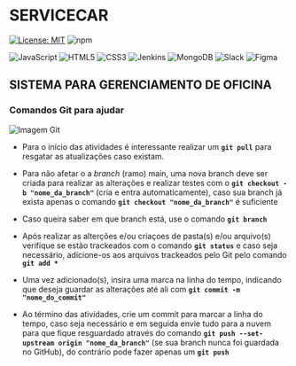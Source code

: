 # SERVICECAR

[![License: MIT](https://img.shields.io/badge/License-MIT-yellow.svg)](https://opensource.org/licenses/MIT)
![npm](https://img.shields.io/npm/v/npm)

<img alt="JavaScript" src="https://img.shields.io/badge/javascript-%23323330.svg?&style=for-the-badge&logo=javascript&logoColor=%23F7DF1E"/> <img alt="HTML5" src="https://img.shields.io/badge/html5-%23E34F26.svg?&style=for-the-badge&logo=html5&logoColor=white"/> <img alt="CSS3" src="https://img.shields.io/badge/css3-%231572B6.svg?&style=for-the-badge&logo=css3&logoColor=white"/> <img alt="Jenkins" src="https://img.shields.io/badge/jenkins-%232C5263.svg?&style=for-the-badge&logo=jenkins&logoColor=white"/> <img alt="MongoDB" src ="https://img.shields.io/badge/MongoDB-%234ea94b.svg?&style=for-the-badge&logo=mongodb&logoColor=white"/> <img alt="Slack" src="https://img.shields.io/badge/Slack-4A154B?style=for-the-badge&logo=slack&logoColor=white" /> <img alt="Figma" src="https://img.shields.io/badge/figma-%23F24E1E.svg?&style=for-the-badge&logo=figma&logoColor=white"/>

## SISTEMA PARA GERENCIAMENTO DE OFICINA

### Comandos Git para ajudar

![Imagem Git](https://git-scm.com/images/logos/downloads/Git-Logo-2Color.png)

* Para o início das atividades é interessante realizar um **`git pull`** para resgatar as atualizações caso existam.

* Para não afetar o a *branch* (ramo) main, uma nova branch deve ser criada para realizar as alterações e realizar testes com o **`git checkout -b "nome_da_branch"`** (cria e entra automaticamente), caso sua branch já exista apenas o comando **`git checkout "nome_da_branch"`** é suficiente

* Caso queira saber em que branch está, use o comando **`git branch`**

* Após realizar as alterções e/ou criaçoes de pasta(s) e/ou arquivo(s) verifique se estão trackeados com o comando **`git status`** e caso seja necessário, adicione-os aos arquivos trackeados pelo Git pelo comando **`git add *`**

* Uma vez adicionado(s), insira uma marca na linha do tempo, indicando que deseja guardar as alterações até ali com **`git commit -m "nome_do_commit"`**

* Ao término das atividades, crie um commit para marcar a linha do tempo, caso seja necessário e em seguida envie tudo para a nuvem para que fique resguardado através do comando **`git push --set-upstream origin "nome_da_branch"`** (se sua branch nunca foi guardada no GitHub), do contrário pode fazer apenas um **`git push`**
